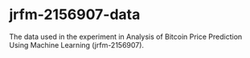 # jrfm-2156907-data
The data used in the experiment in Analysis of Bitcoin Price Prediction Using Machine Learning (jrfm-2156907).
